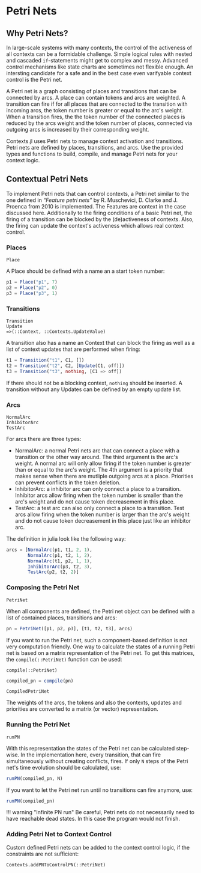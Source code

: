 # Petri Nets

## Why Petri Nets?

In large-scale systems with many contexts, the control of the activeness of all contexts can be a formidable challenge. Simple logical rules with nested and cascaded `if`-statements might get to complex and messy. Advanced control mechanisms like state charts are sometimes not flexible enough. An intersting candidate for a safe and in the best case even varifyable context control is the Petri net.

A Petri net is a graph consisting of places and transitions that can be connected by arcs. A place can contain tokens and arcs are weighted. A transition can fire if for all places that are connected to the transition with incoming arcs, the token number is greater or equal to the arc's weight. When a transition fires, the the token number of the connected places is reduced by the arcs weight and the token number of places, connected via outgoing arcs is increased by their corresponding weight.

Contexts.jl uses Petri nets to manage context activation and transitions. Petri nets are defined by places, transitions, and arcs. Use the provided types and functions to build, compile, and manage Petri nets for your context logic.

## Contextual Petri Nets

To implement Petri nets that can control contexts, a Petri net similar to the one defined in 
*“Feature petri nets”* by R. Muschevici, D. Clarke and J. Proenca from 2010 is implemented. The Features are context in the case discussed here. Additionally to the firing conditions of a basic Petri net, the firing of a transition can be blocked by the (de)activeness of contexts. Also, the firing can update the context's activeness which allows real context control.

### Places

```@docs
Place
```

A Place should be defined with a name an a start token number:

```julia
p1 = Place("p1", 7)
p2 = Place("p2", 0)
p3 = Place("p3", 1)
```

### Transitions

```@docs
Transition
Update
=>(::Context, ::Contexts.UpdateValue)
```

A transition also has a name an Context that can block the firing as well as a list of context updates that are performed when firing:
```julia
t1 = Transition("t1", C1, [])
t2 = Transition("t2", C2, [Update(C1, off)])
t3 = Transition("t3", nothing, [C1 => off])
```
If there should not be a blocking context, `nothing` should be inserted. A transition without any Updates can be defined by an empty update list.

### Arcs

```@docs
NormalArc
InhibitorArc
TestArc
```

For arcs there are three types:
* NormalArc: a normal Petri nets arc that can connect a place with a transition or the other way around. The third argument is the arc's weight. A normal arc will only allow firing if the token number is greater than or equal to the arc's weight. The 4th argument is a priority that makes sense when there are mutliple outgoing arcs at a place. Priorities can prevent conflicts in the token deletion.
* InhibitorArc: a inhibitor arc can only connect a place to a transition. Inhibitor arcs allow firing when the token number is smaller than the arc's weight and do not cause token decreasement in this place.
* TestArc: a test arc can also only connect a place to a transition. Test arcs allow firing when the token number is larger than the arc's weight and do not cause token decreasement in this place just like an inhibitor arc.


The definition in julia look like the following way:
```julia
arcs = [NormalArc(p1, t1, 2, 1),
		NormalArc(p1, t2, 1, 2), 
		NormalArc(t1, p2, 1, 1), 
		InhibitorArc(p3, t2, 3), 
		TestArc(p2, t2, 2)]
```

### Composing the Petri Net

```@docs
PetriNet
```

When all components are defined, the Petri net object can be defined with a list of contained places, transitions and arcs:
```julia
pn = PetriNet([p1, p2, p3], [t1, t2, t3], arcs)
```

If you want to run the Petri net, such a component-based definition is not very computation friendly. One way to calculate the states of a running Petri net is based on a matrix representation of the Petri net. To get this matrices, the `compile(::PetriNet)` function can be used:

```@docs
compile(::PetriNet)
```

```julia
compiled_pn = compile(pn)
```

```@docs
CompiledPetriNet
```

The weights of the arcs, the tokens and also the contexts, updates and priorities are converted to a matrix (or vector) representation. 


### Running the Petri Net

```@docs
runPN
```

With this representation the states of the Petri net can be calculated step-wise. In the implementation here, every transition, that can fire simultaneously without creating conflicts, fires. If only `N` steps of the Petri net's time evolution should be calculated, use:
```julia
runPN(compiled_pn, N)
```
If you want to let the Petri net run until no transitions can fire anymore, use:

```julia
runPN(compiled_pn)
```
!!! warning "Infinite PN run"
    Be careful, Petri nets do not necessarily need to have reachable dead states. In this case the program would not finish.

### Adding Petri Net to Context Control

Custom defined Petri nets can be added to the context control logic, if the constraints are not sufficient:

```@docs
Contexts.addPNToControlPN(::PetriNet)
```

